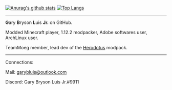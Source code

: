 [![Anurag's github stats](https://github-readme-stats.vercel.app/api?username=GBLodb)](https://github.com/anuraghazra/github-readme-stats)
[![Top Langs](https://github-readme-stats.vercel.app/api/top-langs/?username=GBLodb&layout=compact)](https://github.com/anuraghazra/github-readme-stats)

---
**G**ary **B**ryson **L**uis **Jr.** on GitHub.

Modded Minecraft player, 1.12.2 modpacker, Adobe softwares user, ArchLinux user.

TeamMoeg member, lead dev of the [Herodotus](https://github.com/ProjectHDS/Herodotus) modpack.

---
Connections:

Mail: garybluis@outlook.com

Discord: Gary Bryson Luis Jr.#9911

